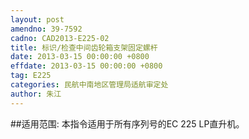 ```yaml
---
layout: post
amendno: 39-7592
cadno: CAD2013-E225-02
title: 标识/检查中间齿轮箱支架固定螺杆
date: 2013-03-15 00:00:00 +0800
effdate: 2013-03-15 00:00:00 +0800
tag: E225
categories: 民航中南地区管理局适航审定处
author: 朱江
---
```


##适用范围:
本指令适用于所有序列号的EC 225 LP直升机。


